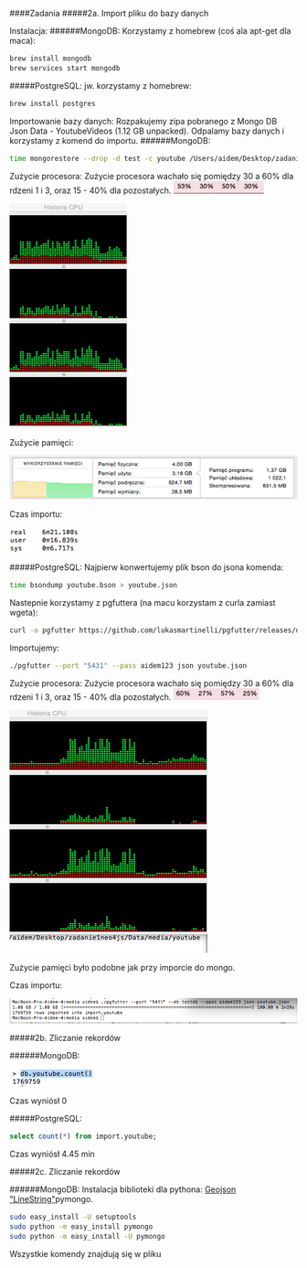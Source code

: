 ####Zadania
#####2a. Import pliku do bazy danych

Instalacja:
######MongoDB:
Korzystamy z homebrew (coś ala apt-get dla maca):
```sh
brew install mongodb
brew services start mongodb
```
#####PostgreSQL:
jw. korzystamy z homebrew:
```sh
brew install postgres
```

Importowanie bazy danych:
Rozpakujemy zipa pobranego z Mongo DB Json Data - YoutubeVideos (1.12 GB unpacked).
Odpalamy bazy danych i korzystamy z komend do importu.
######MongoDB:
```sh
time mongorestore --drop -d test -c youtube /Users/aidem/Desktop/zadanie1neo4js/Data/media/youtube.bson
```
Zużycie procesora:
Zużycie procesora wachało się pomiędzy 30 a 60% dla rdzeni 1 i 3, oraz 15 - 40% dla pozostałych.
![import](img/importMongoProcesory.png)

![import](img/mongoImportWykres.png)

Zużycie pamięci:

![import](img/importMongoPamiec2.png)

Czas importu:

![import](img/mongoImportCzas.png)

#####PostgreSQL:
Najpierw konwertujemy plik bson do jsona komenda:
```sh
time bsondump youtube.bson > youtube.json
```
Nastepnie korzystamy z pgfuttera (na macu korzystam z curla zamiast wgeta):
```sh
curl -o pgfutter https://github.com/lukasmartinelli/pgfutter/releases/download/v0.3.2/pgfutter_darwin_amd64clear
```
Importujemy:
```sh
./pgfutter --port "5431" --pass aidem123 json youtube.json
```
Zużycie procesora:
Zużycie procesora wachało się pomiędzy 30 a 60% dla rdzeni 1 i 3, oraz 15 - 40% dla pozostałych.
![import](img/postgresImportProcesory.png)

![import](img/postgresImportWykres.png)

Zużycie pamięci było podobne jak przy imporcie do mongo.

Czas importu:

![import](img/postgresImportCzas.png)

#####2b. Zliczanie rekordów

######MongoDB:

![import](img/zliczanieRekordowMongo.png)

Czas wyniósł 0

#####PostgreSQL:
```sql
select count(*) from import.youtube;
```
Czas wyniósł 4.45 min

#####2c. Zliczanie rekordów

######MongoDB:
Instalacja biblioteki dla pythona: [Geojson "LineString"](img/test4.geojson "LineString")pymongo.
```sh
sudo easy_install -U setuptools
sudo python -m easy_install pymongo
sudo python -m easy_install -U pymongo
```


Wszystkie komendy znajdują się w pliku
